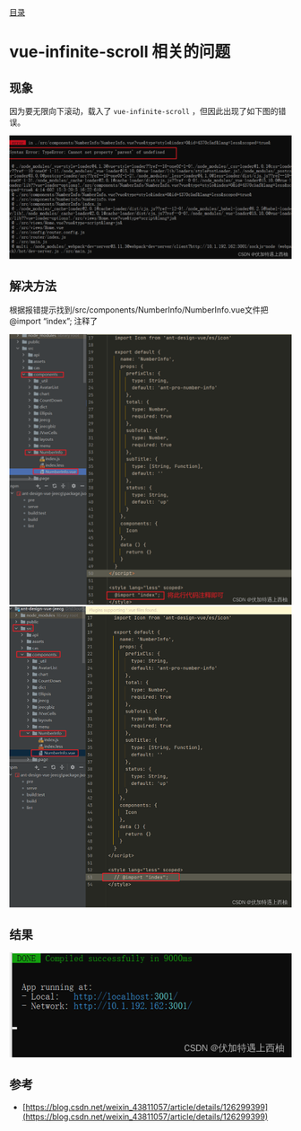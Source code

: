 [目录](./)
# vue-infinite-scroll 相关的问题

## 现象
因为要无限向下滚动，载入了 `vue-infinite-scroll` ，但因此出现了如下图的错误。

![](./6fc3b2d0e5d446539e78cf6998de58ef.png)

## 解决方法
根据报错提示找到/src/components/NumberInfo/NumberInfo.vue文件把 @import “index”; 注释了

![](./180de66b24704c1daf6305a74f294cac.png)  
![](./62cbe0aeae434fdd9d57cd317ed962da.png)

## 结果
![](./c54201085c2d4ac28e3382030646da18.png)

## 参考
* [https://blog.csdn.net/weixin_43811057/article/details/126299399](https://blog.csdn.net/weixin_43811057/article/details/126299399)